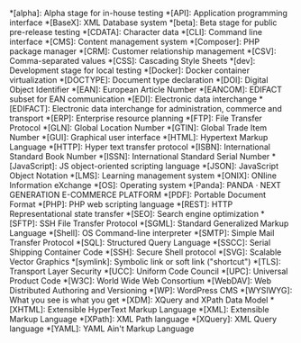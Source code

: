 <!-- Abbreviations used by MkDocs for building a glossary -->
<!-- https://squidfunk.github.io/mkdocs-material/reference/abbreviations/ -->

*[alpha]: Alpha stage for in-house testing
*[API]: Application programming interface
*[BaseX]: XML Database system
*[beta]: Beta stage for public pre-release testing
*[CDATA]: Character data
*[CLI]: Command line interface
*[CMS]: Content management system
*[Composer]: PHP package manager
*[CRM]: Customer relationship management
*[CSV]: Comma-separated values
*[CSS]: Cascading Style Sheets
*[dev]: Development stage for local testing
*[Docker]: Docker container virtualization
*[DOCTYPE]: Document type declaration
*[DOI]: Digital Object Identifier
*[EAN]: European Article Number
*[EANCOM]: EDIFACT subset for EAN communication
*[EDI]: Electronic data interchange
*[EDIFACT]: Electronic data interchange for administration, commerce and transport
*[ERP]: Enterprise resource planning
*[FTP]: File Transfer Protocol
*[GLN]: Global Location Number
*[GTIN]: Global Trade Item Number
*[GUI]: Graphical user interface
*[HTML]: Hypertext Markup Language
*[HTTP]: Hyper text transfer protocol
*[ISBN]: International Standard Book Number
*[ISSN]: International Standard Serial Number
*[JavaScript]: JS object-oriented scripting language
*[JSON]: JavaScript Object Notation
*[LMS]: Learning management system
*[ONIX]: ONline Information eXchange
*[OS]: Operating system
*[Panda]: PANDA · NEXT GENERATION E-COMMERCE PLATFORM
*[PDF]: Portable Document Format
*[PHP]: PHP web scripting language
*[REST]: HTTP Representational state transfer
*[SEO]: Search engine optimization
*[SFTP]: SSH File Transfer Protocol
*[SGML]: Standard Generalized Markup Language
*[Shell]: OS Command-line interpreter
*[SMTP]: Simple Mail Transfer Protocol
*[SQL]: Structured Query Language
*[SSCC]: Serial Shipping Container Code
*[SSH]: Secure Shell protocol
*[SVG]: Scalable Vector Graphics
*[symlink]: Symbolic link or soft link ("shortcut")
*[TLS]: Transport Layer Security 
*[UCC]: Uniform Code Council
*[UPC]: Universal Product Code
*[W3C]: World Wide Web Consortium
*[WebDAV]: Web Distributed Authoring and Versioning
*[WP]: WordPress CMS
*[WYSIWYG]: What you see is what you get
*[XDM]: XQuery and XPath Data Model
*[XHTML]: Extensible HyperText Markup Language
*[XML]: Extensible Markup Language
*[XPath]: XML Path language
*[XQuery]: XML Query language
*[YAML]: YAML Ain't Markup Language
